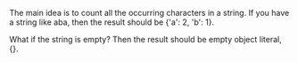 The main idea is to count all the occurring characters in a string. If you have a string like aba, then the result should be {'a': 2, 'b': 1}.<br>

What if the string is empty? Then the result should be empty object literal, {}.
